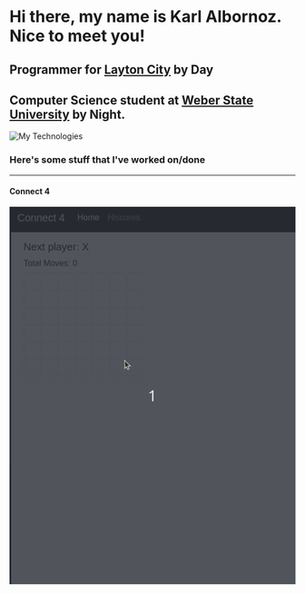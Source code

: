 # Hi there, my name is Karl Albornoz. Nice to meet you!

## Programmer for [Layton City](https://laytoncity.org) by Day
## Computer Science student at [Weber State University](https://weber.edu) by Night.

![My Technologies](https://github-readme-tech-stack.vercel.app/api/cards?title=My+Technologies&lineCount=2&bg=%230D1117&badge=%23161B22&border=%2321262D&titleColor=%2358A6FF&line1=react%2Creact%2C58a6ff%3Bmongodb%2CMongo%2C2ab526%3Bhtml5%2CHTML%2Cb57320%3Bcss3%2CCSS%2C208ebd%3Bjavascript%2CJS%2Cadba1e%3B&line2=blazor%2CBlazor%2Ca223dc%3Bcsharp%2Ccsharp%2C8f67d0%3B.net%2C.net%2Cc594ff%3B)

### Here's some stuff that I've worked on/done
-----------------------------------------------

#### Connect 4

![Connect 4 Demo](Connect4.gif)

<!--
**Kalbornoz/Kalbornoz** is a ✨ _special_ ✨ repository because its `README.md` (this file) appears on your GitHub profile.

Here are some ideas to get you started:

- 🔭 I’m currently working on ...
- 🌱 I’m currently learning ...
- 👯 I’m looking to collaborate on ...
- 🤔 I’m looking for help with ...
- 💬 Ask me about ...
- 📫 How to reach me: ...
- 😄 Pronouns: ...
- ⚡ Fun fact: ...
-->
